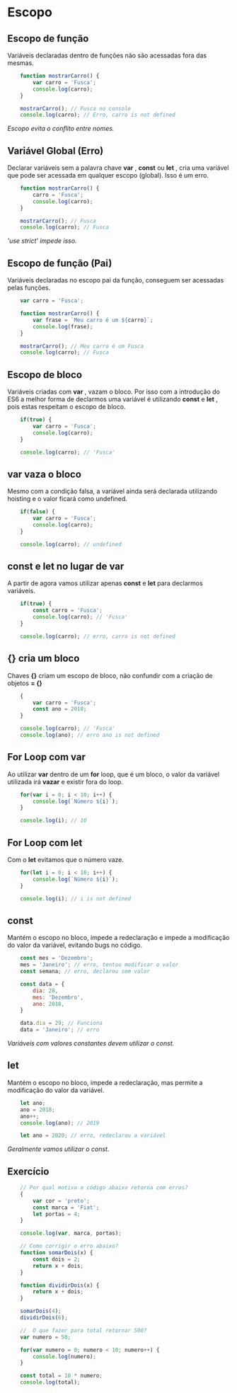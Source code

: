 # Escopo

## Escopo de função

Variáveis declaradas dentro de funções não são acessadas fora
das mesmas.

```js
    function mostrarCarro() {
        var carro = 'Fusca';
        console.log(carro);
    }

    mostrarCarro(); // Fusca no console
    console.log(carro); // Erro, carro is not defined
```

*Escopo evita o conflito entre*
*nomes.*

## Variável Global (Erro)

Declarar variáveis sem a palavra chave **var** , **const** ou **let** , cria
uma variável que pode ser acessada em qualquer escopo (global).
Isso é um erro.

```js
    function mostrarCarro() {
        carro = 'Fusca';
        console.log(carro);
    }

    mostrarCarro(); // Fusca
    console.log(carro); // Fusca
```

*'use strict' impede isso.*

## Escopo de função (Pai)

Variáveis declaradas no escopo pai da função, conseguem ser
acessadas pelas funções.

```js
    var carro = 'Fusca';

    function mostrarCarro() {
        var frase = `Meu carro é um ${carro}`;
        console.log(frase);
    }

    mostrarCarro(); // Meu carro é um Fusca
    console.log(carro); // Fusca
```

## Escopo de bloco

Variáveis criadas com **var** , vazam o bloco. Por isso com a
introdução do ES6 a melhor forma de declarmos uma variável é
utilizando **const** e **let** , pois estas respeitam o escopo de bloco.

```js
    if(true) {
        var carro = 'Fusca';
        console.log(carro);
    }

    console.log(carro); // 'Fusca'
```

## var vaza o bloco

Mesmo com a condição falsa, a variável ainda será declarada
utilizando hoisting e o valor ficará como undefined.

```js
    if(false) {
        var carro = 'Fusca';
        console.log(carro);
    }

    console.log(carro); // undefined
```

## const e let no lugar de var

A partir de agora vamos utilizar apenas **const** e **let** para
declarmos variáveis.

```js
    if(true) {
        const carro = 'Fusca';
        console.log(carro); // 'Fusca'
    }

    console.log(carro); // erro, carro is not defined
```

## {} cria um bloco

Chaves **{}** criam um escopo de bloco, não confundir com a
criação de objetos **= {}**

```js
    {
        var carro = 'Fusca';
        const ano = 2018;
    }

    console.log(carro); // 'Fusca'
    console.log(ano); // erro ano is not defined
```

## For Loop com var

Ao utilizar **var** dentro de um **for** loop, que é um bloco, o valor da
variável utilizada irá **vazar** e existir fora do loop.

```js
    for(var i = 0; i < 10; i++) {
        console.log(`Número ${i}`);
    }

    console.log(i); // 10
```

## For Loop com let

Com o **let** evitamos que o número vaze.

```js
    for(let i = 0; i < 10; i++) {
        console.log(`Número ${i}`);
    }

    console.log(i); // i is not defined
```

## const

Mantém o escopo no bloco, impede a redeclaração e impede a
modificação do valor da variável, evitando bugs no código.

```js
    const mes = 'Dezembro';
    mes = 'Janeiro'; // erro, tentou modificar o valor
    const semana; // erro, declarou sem valor

    const data = {
        dia: 28,
        mes: 'Dezembro',
        ano: 2018,
    }

    data.dia = 29; // Funciona
    data = 'Janeiro'; // erro
```

*Variáveis com valores constantes*
*devem utilizar o const.*

## let

Mantém o escopo no bloco, impede a redeclaração, mas permite a
modificação do valor da variável.

```js
    let ano;
    ano = 2018;
    ano++;
    console.log(ano); // 2019

    let ano = 2020; // erro, redeclarou a variável
```

*Geralmente vamos utilizar o*
*const.*

## Exercício

```js
    // Por qual motivo o código abaixo retorna com erros?
    {
        var cor = 'preto';
        const marca = 'Fiat';
        let portas = 4;
    }

    console.log(var, marca, portas);

    // Como corrigir o erro abaixo?
    function somarDois(x) {
        const dois = 2;
        return x + dois;
    }

    function dividirDois(x) {
        return x + dois;
    }

    somarDois(4);
    dividirDois(6);

    //  O que fazer para total retornar 500?
    var numero = 50;

    for(var numero = 0; numero < 10; numero++) {
        console.log(numero);
    }

    const total = 10 * numero;
    console.log(total);
```